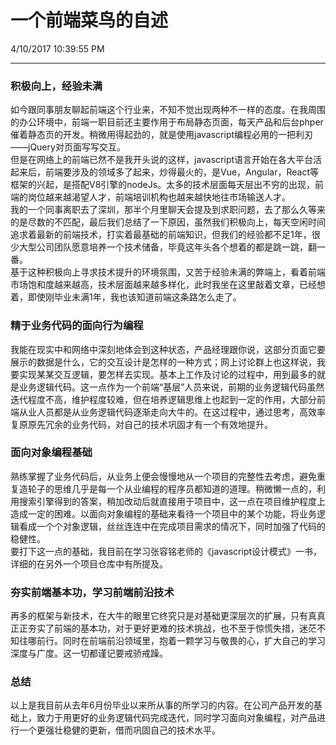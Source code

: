 # 一个前端菜鸟的自述
4/10/2017 10:39:55 PM 

----------
### 积极向上，经验未满
如今跟同事朋友聊起前端这个行业来，不知不觉出现两种不一样的态度。在我周围的办公环境中，前端一职目前还主要作用于布局静态页面，每天产品和后台phper催着静态页的开发。稍微用得起劲的，就是使用javascript编程必用的一把利刃——jQuery对页面写写交互。  
但是在网络上的前端已然不是我开头说的这样，javascript语言开始在各大平台活起来后，前端要涉及的领域多了起来，炒得最火的，是Vue，Angular，React等框架的兴起，是搭配V8引擎的nodeJs。太多的技术层面每天层出不穷的出现，前端的岗位越来越渴望人才，前端培训机构也越来越快地往市场输送人才。  
我的一个同事离职去了深圳，那半个月里聊天会提及到求职问题，去了那么久等来的是尽数的不匹配，最后我们总结了一下原因，虽然我们积极向上，每天空闲时间追求着最新的前端技术，打实着最基础的前端知识，但我们的经验都不足1年，很少大型公司团队愿意培养一个技术储备，毕竟这年头各个想着的都是跳一跳，翻一番。  
基于这种积极向上寻求技术提升的环境氛围，又苦于经验未满的弊端上，看着前端市场饱和度越来越高，技术层面越来越多样化，此时我坐在这里敲着文章，已经想着，即使刚毕业未满1年，我也该知道前端这条路怎么走了。  

### 精于业务代码的面向行为编程
我能在现实中和网络中深刻地体会到这种状态，产品经理跟你说，这部分页面它要展示的数据是什么，它的交互设计是怎样的一种方式；网上讨论群上也这样说，我要实现某某交互逻辑，要怎样去实现。基本上工作及讨论的过程中，用到最多的就是业务逻辑代码。这一点作为一个前端“基层”人员来说，前期的业务逻辑代码虽然迭代程度不高，维护程度较难，但在培养逻辑思维上也起到一定的作用，大部分前端从业人员都是从业务逻辑代码逐渐走向大牛的。在这过程中，通过思考，高效率复原原先冗余的业务代码，对自己的技术巩固才有一个有效地提升。  

### 面向对象编程基础
熟练掌握了业务代码后，从业务上便会慢慢地从一个项目的完整性去考虑，避免重复造轮子的思维几乎是每一个从业编程的程序员都知道的道理。稍微懒一点的，利用搜索引擎得到的答案，稍加改动后就直接用于项目中，这一点在项目维护程度上造成一定的困难。以面向对象编程的基础来看待一个项目中的某个功能，将业务逻辑看成一个个对象逻辑，丝丝连连中在完成项目需求的情况下，同时加强了代码的稳健性。  
要打下这一点的基础，我目前在学习张容铭老师的《javascript设计模式》一书，详细的在另外一个项目仓库中有所提及。

### 夯实前端基本功，学习前端前沿技术
再多的框架与新技术，在大牛的眼里它终究只是对基础更深层次的扩展，只有真真正正夯实了前端的基本功，对于更好更难的技术挑战，也不至于惊慌失措，迷茫不知往哪前行。同时在前端前沿领域里，抱着一颗学习与敬畏的心，扩大自己的学习深度与广度。这一切都谨记要戒骄戒躁。  

### 总结
以上是我目前从去年6月份毕业以来所从事的所学习的内容。在公司产品开发的基础上，致力于用更好的业务逻辑代码完成迭代，同时学习面向对象编程，对产品进行一个更强壮稳健的更新，借而巩固自己的技术水平。
